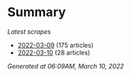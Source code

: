 # Summary
*Latest scrapes*
* [2022-03-09](https://github.com/nuuuwan/news_lk/blob/data/news_lk.2022-03-09.json) (175 articles)
* [2022-03-10](https://github.com/nuuuwan/news_lk/blob/data/news_lk.2022-03-10.json) (28 articles)

*Generated at 06:09AM, March 10, 2022*